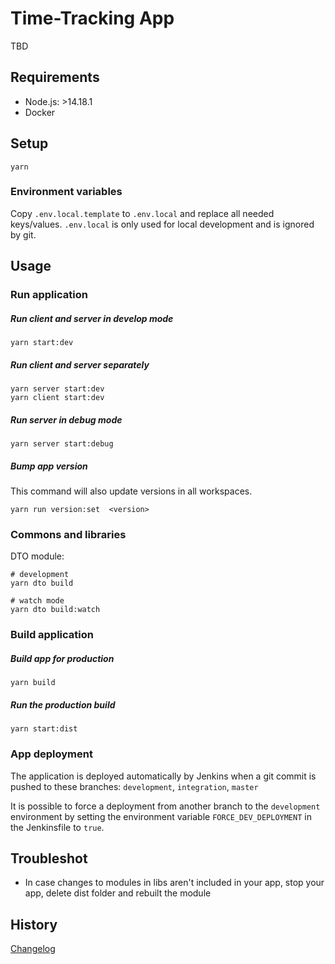 # Time-Tracking App
TBD

## Requirements
* Node.js: >14.18.1
* Docker

## Setup

```
yarn
```

### Environment variables
Copy `.env.local.template` to `.env.local` and replace all needed keys/values. `.env.local` is only used for local development and is ignored by git.


## Usage


### Run application

##### Run client and server in develop mode
```
yarn start:dev
```

##### Run client and server separately
```
yarn server start:dev
yarn client start:dev
```

##### Run server in debug mode
```
yarn server start:debug
```

##### Bump app version
This command will also update versions in all workspaces.
```
yarn run version:set  <version>
```

### Commons and libraries

DTO module:
```
# development
yarn dto build

# watch mode
yarn dto build:watch
```


### Build application

##### Build app for production
```
yarn build
```

##### Run the production build
```
yarn start:dist
```


### App deployment

The application is deployed automatically by Jenkins when a git commit is pushed to these branches: `development`, `integration`, `master`

It is possible to force a deployment from another branch to the `development` environment by setting the environment variable `FORCE_DEV_DEPLOYMENT` in the Jenkinsfile to `true`.



## Troubleshot
- In case changes to modules in libs aren't included in your app, stop your app, delete dist folder and rebuilt the module


## History
[Changelog](ChangeLog)

